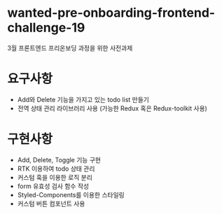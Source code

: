 # wanted-pre-onboarding-frontend-challenge-19

3월 프론트엔드 프리온보딩 과정을 위한 사전과제

# 요구사항

- Add와 Delete 기능을 가지고 있는 todo list 만들기
- 전역 상태 관리 라이브러리 사용 (가능한 Redux 혹은 Redux-toolkit 사용)

# 구현사항

- Add, Delete, Toggle 기능 구현
- RTK 이용하여 todo 상태 관리
- 커스텀 훅을 이용한 로직 분리
- form 유효성 검사 함수 작성
- Styled-Components를 이용한 스타일링
- 커스텀 버튼 컴포넌트 사용
